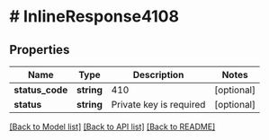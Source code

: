 # # InlineResponse4108

## Properties

Name | Type | Description | Notes
------------ | ------------- | ------------- | -------------
**status_code** | **string** | 410 | [optional]
**status** | **string** | Private key is required | [optional]

[[Back to Model list]](../../README.md#models) [[Back to API list]](../../README.md#endpoints) [[Back to README]](../../README.md)
